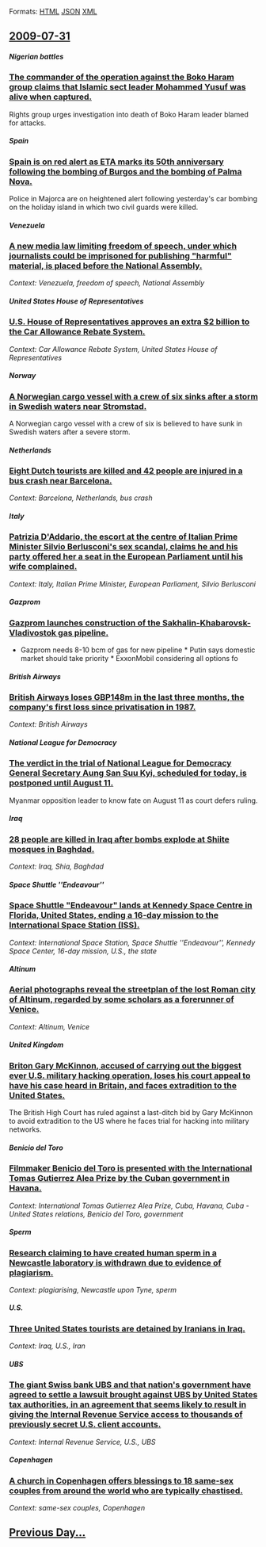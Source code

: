 
Formats: [HTML](2009/07/31/index.html)  [JSON](2009/07/31/index.json)  [XML](2009/07/31/index.xml)  

## [2009-07-31](/news/2009/07/31/index.md)

##### Nigerian battles
### [ The commander of the operation against the Boko Haram group claims that Islamic sect leader Mohammed Yusuf was alive when captured. ](/news/2009/07/31/the-commander-of-the-operation-against-the-boko-haram-group-claims-that-islamic-sect-leader-mohammed-yusuf-was-alive-when-captured.md)
Rights group urges investigation into death of Boko Haram leader blamed for attacks.

##### Spain
### [ Spain is on red alert as ETA marks its 50th anniversary following the bombing of Burgos and the bombing of Palma Nova. ](/news/2009/07/31/spain-is-on-red-alert-as-eta-marks-its-50th-anniversary-following-the-bombing-of-burgos-and-the-bombing-of-palma-nova.md)
Police in Majorca are on heightened alert following yesterday&#39;s car bombing on the holiday island in which two civil guards were killed.

##### Venezuela
### [ A new media law limiting freedom of speech, under which journalists could be imprisoned for publishing "harmful" material, is placed before the National Assembly. ](/news/2009/07/31/a-new-media-law-limiting-freedom-of-speech-under-which-journalists-could-be-imprisoned-for-publishing-harmful-material-is-placed-before.md)
_Context: Venezuela, freedom of speech, National Assembly_

##### United States House of Representatives
### [ U.S. House of Representatives approves an extra $2 billion to the Car Allowance Rebate System. ](/news/2009/07/31/u-s-house-of-representatives-approves-an-extra-2-billion-to-the-car-allowance-rebate-system.md)
_Context: Car Allowance Rebate System, United States House of Representatives_

##### Norway
### [ A Norwegian cargo vessel with a crew of six sinks after a storm in Swedish waters near Stromstad. ](/news/2009/07/31/a-norwegian-cargo-vessel-with-a-crew-of-six-sinks-after-a-storm-in-swedish-waters-near-strapmstad.md)
A Norwegian cargo vessel with a crew of six is believed to have sunk in Swedish waters after a severe storm.

##### Netherlands
### [ Eight Dutch tourists are killed and 42 people are injured in a bus crash near Barcelona. ](/news/2009/07/31/eight-dutch-tourists-are-killed-and-42-people-are-injured-in-a-bus-crash-near-barcelona.md)
_Context: Barcelona, Netherlands, bus crash_

##### Italy
### [ Patrizia D'Addario, the escort at the centre of Italian Prime Minister Silvio Berlusconi's sex scandal, claims he and his party offered her a seat in the European Parliament until his wife complained. ](/news/2009/07/31/patrizia-d-addario-the-escort-at-the-centre-of-italian-prime-minister-silvio-berlusconi-s-sex-scandal-claims-he-and-his-party-offered-her.md)
_Context: Italy, Italian Prime Minister, European Parliament, Silvio Berlusconi_

##### Gazprom
### [ Gazprom launches construction of the Sakhalin-Khabarovsk-Vladivostok gas pipeline. ](/news/2009/07/31/gazprom-launches-construction-of-the-sakhalinakhabarovskavladivostok-gas-pipeline.md)
* Gazprom needs 8-10 bcm of gas for new pipeline * Putin says domestic market should take priority * ExxonMobil considering all options fo

##### British Airways
### [ British Airways loses GBP148m in the last three months, the company's first loss since privatisation in 1987. ](/news/2009/07/31/british-airways-loses-agbp148m-in-the-last-three-months-the-company-s-first-loss-since-privatisation-in-1987.md)
_Context: British Airways_

##### National League for Democracy
### [ The verdict in the trial of National League for Democracy General Secretary Aung San Suu Kyi, scheduled for today, is postponed until August 11. ](/news/2009/07/31/the-verdict-in-the-trial-of-national-league-for-democracy-general-secretary-aung-san-suu-kyi-scheduled-for-today-is-postponed-until-augus.md)
Myanmar opposition leader to know fate on August 11 as court defers ruling.

##### Iraq
### [ 28 people are killed in Iraq after bombs explode at Shiite mosques in Baghdad. ](/news/2009/07/31/28-people-are-killed-in-iraq-after-bombs-explode-at-shiite-mosques-in-baghdad.md)
_Context: Iraq, Shia, Baghdad_

##### Space Shuttle ''Endeavour''
### [ Space Shuttle "Endeavour" lands at Kennedy Space Centre in Florida, United States, ending a 16-day mission to the International Space Station (ISS). ](/news/2009/07/31/space-shuttle-endeavour-lands-at-kennedy-space-centre-in-florida-united-states-ending-a-16-day-mission-to-the-international-space-stati.md)
_Context: International Space Station, Space Shuttle ''Endeavour'', Kennedy Space Center, 16-day mission, U.S., the state_

##### Altinum
### [ Aerial photographs reveal the streetplan of the lost Roman city of Altinum, regarded by some scholars as a forerunner of Venice. ](/news/2009/07/31/aerial-photographs-reveal-the-streetplan-of-the-lost-roman-city-of-altinum-regarded-by-some-scholars-as-a-forerunner-of-venice.md)
_Context: Altinum, Venice_

##### United Kingdom
### [ Briton Gary McKinnon, accused of carrying out the biggest ever U.S. military hacking operation, loses his court appeal to have his case heard in Britain, and faces extradition to the United States. ](/news/2009/07/31/briton-gary-mckinnon-accused-of-carrying-out-the-biggest-ever-u-s-military-hacking-operation-loses-his-court-appeal-to-have-his-case-hea.md)
The British High Court has ruled against a last-ditch bid by Gary McKinnon to avoid extradition to the US where he faces trial for hacking into military networks.

##### Benicio del Toro
### [ Filmmaker Benicio del Toro is presented with the International Tomas Gutierrez Alea Prize by the Cuban government in Havana. ](/news/2009/07/31/filmmaker-benicio-del-toro-is-presented-with-the-international-toma-s-gutia-c-rrez-alea-prize-by-the-cuban-government-in-havana.md)
_Context: International Tomas Gutierrez Alea Prize, Cuba, Havana, Cuba - United States relations, Benicio del Toro, government_

##### Sperm
### [ Research claiming to have created human sperm in a Newcastle laboratory is withdrawn due to evidence of plagiarism. ](/news/2009/07/31/research-claiming-to-have-created-human-sperm-in-a-newcastle-laboratory-is-withdrawn-due-to-evidence-of-plagiarism.md)
_Context: plagiarising, Newcastle upon Tyne, sperm_

##### U.S.
### [ Three United States tourists are detained by Iranians in Iraq. ](/news/2009/07/31/three-united-states-tourists-are-detained-by-iranians-in-iraq.md)
_Context: Iraq, U.S., Iran_

##### UBS
### [ The giant Swiss bank UBS and that nation's government have agreed to settle a lawsuit brought against UBS by United States tax authorities, in an agreement that seems likely to result in giving the Internal Revenue Service access to thousands of previously secret U.S. client accounts. ](/news/2009/07/31/the-giant-swiss-bank-ubs-and-that-nation-s-government-have-agreed-to-settle-a-lawsuit-brought-against-ubs-by-united-states-tax-authorities.md)
_Context: Internal Revenue Service, U.S., UBS_

##### Copenhagen
### [ A church in Copenhagen offers blessings to 18 same-sex couples from around the world who are typically chastised. ](/news/2009/07/31/a-church-in-copenhagen-offers-blessings-to-18-same-sex-couples-from-around-the-world-who-are-typically-chastised.md)
_Context: same-sex couples, Copenhagen_

## [Previous Day...](/news/2009/07/30/index.md)

